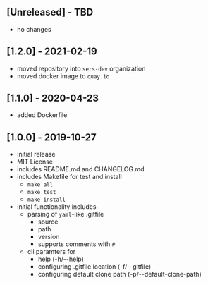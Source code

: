 ## [Unreleased] - TBD
- no changes

## [1.2.0] - 2021-02-19
- moved repository into `sers-dev` organization
- moved docker image to `quay.io`

## [1.1.0] - 2020-04-23
- added Dockerfile


## [1.0.0] - 2019-10-27
- initial release
- MIT License
- includes README.md and CHANGELOG.md
- includes Makefile for test and install
  - `make all`
  - `make test`
  - `make install`
- initial functionality includes
  - parsing of `yaml`-like .gitfile
    - source
    - path
    - version
    - supports comments with `#`
  - cli paramters for
    - help (-h/--help)
    - configuring .gitfile location (-f/--gitfile)
    - configuring default clone path (-p/--default-clone-path)

